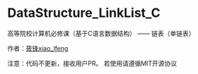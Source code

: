 # DataStructure_LinkList_C

高等院校计算机必修课（基于C语言数据结构） —— 链表（单链表）

作者：[筱锋xiao_lfeng](https://www.x-lf.com/)

注意：代码不更新，接收用户PR。
若使用请遵循MIT开源协议
